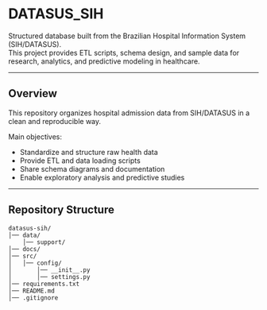 # DATASUS_SIH

Structured database built from the Brazilian Hospital Information System (SIH/DATASUS).  
This project provides ETL scripts, schema design, and sample data for research, analytics, and predictive modeling in healthcare.

---

## Overview
This repository organizes hospital admission data from SIH/DATASUS in a clean and reproducible way.

Main objectives:
- Standardize and structure raw health data
- Provide ETL and data loading scripts
- Share schema diagrams and documentation
- Enable exploratory analysis and predictive studies

---

## Repository Structure

```
datasus-sih/
│── data/
    │── support/
│── docs/
│── src/
│   │── config/
│       │── __init__.py
│       │── settings.py
│── requirements.txt
│── README.md
│── .gitignore
```
